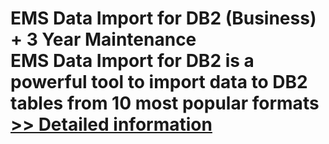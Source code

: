 # EMS Data Import for DB2 (Business) + 3 Year Maintenance<br />EMS Data Import for DB2 is a powerful tool to import data to DB2 tables from 10 most popular formats<br />[>> Detailed information](https://secure.shareit.com/shareit/product.html?productid=300068078&affiliateid=200057808)